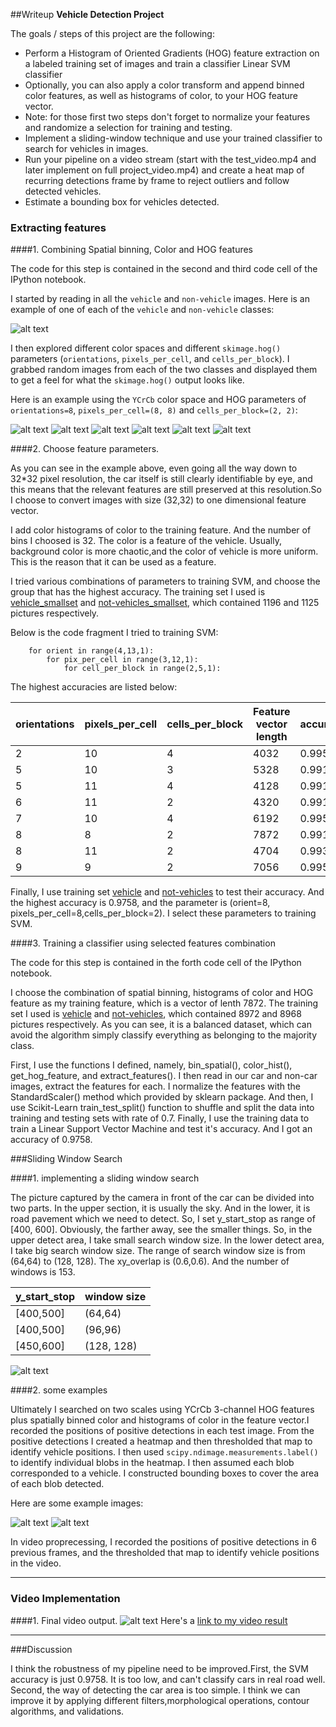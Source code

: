 ##Writeup
**Vehicle Detection Project**

The goals / steps of this project are the following:

* Perform a Histogram of Oriented Gradients (HOG) feature extraction on a labeled training set of images and train a classifier Linear SVM classifier
* Optionally, you can also apply a color transform and append binned color features, as well as histograms of color, to your HOG feature vector. 
* Note: for those first two steps don't forget to normalize your features and randomize a selection for training and testing.
* Implement a sliding-window technique and use your trained classifier to search for vehicles in images.
* Run your pipeline on a video stream (start with the test_video.mp4 and later implement on full project_video.mp4) and create a heat map of recurring detections frame by frame to reject outliers and follow detected vehicles.
* Estimate a bounding box for vehicles detected.

[//]: # (Image References)
[car_not_car]: ./output_images/car_not_car.png
[Car_HOG]: ./output_images/car_and_car_HOG.png
[Car-CH-1-Color-histogram]: ./output_images/Car-CH-1-Color-histogram.png
[Car-CH-1-Spatial-binning]: ./output_images/Car-CH-1-Spatial-binning.png
[not-Car_CH-1_and_HOG]: ./output_images/not-Car_CH-1_and_HOG.png
[not-Car_CH-1_Color_histogram]: ./output_images/not-Car_CH-1_Color_histogram.png
[not-Car_CH-1_Spatial_inning]: ./output_images/not-Car_CH-1_Spatial_inning.png
[slide_window]: ./output_images/slide_window.png
[example]: ./output_images/example.png
[video_img]: ./output_images/video.jpg
[heat]: ./output_images/heat.jpg

### Extracting features
####1. Combining Spatial binning, Color and HOG features 

The code for this step is contained in the second and third code cell of the IPython notebook.  

I started by reading in all the `vehicle` and `non-vehicle` images.  Here is an example of one of each of the `vehicle` and `non-vehicle` classes:

![alt text][car_not_car]

I then explored different color spaces and different `skimage.hog()` parameters (`orientations`, `pixels_per_cell`, and `cells_per_block`).  I grabbed random images from each of the two classes and displayed them to get a feel for what the `skimage.hog()` output looks like.

Here is an example using the `YCrCb` color space and HOG parameters of `orientations=8`, `pixels_per_cell=(8, 8)` and `cells_per_block=(2, 2)`:

![alt text][Car_HOG]
![alt text][Car-CH-1-Spatial-binning]
![alt text][Car-CH-1-Color-histogram]
![alt text][not-Car_CH-1_and_HOG]
![alt text][not-Car_CH-1_Spatial_inning]
![alt text][not-Car_CH-1_Color_histogram]

####2. Choose feature parameters.

As you can see in the example above, even going all the way down to 32*32 pixel resolution, the car itself is still clearly identifiable by eye, and this means that the relevant features are still preserved at this resolution.So I choose to convert images with size (32,32) to one dimensional feature vector.

I add color histograms of color to the training feature. And the number of bins I choosed is 32. The color is a feature of the vehicle. Usually, background color is more chaotic,and the color of vehicle is more uniform. This is the reason that it can be used as a feature.  

I tried various combinations of parameters to training SVM, and choose the group that has the highest accuracy. The training set I used is [vehicle_smallset](https://s3.amazonaws.com/udacity-sdc/Vehicle_Tracking/vehicles_smallset.zip) and  [not-vehicles_smallset](https://s3.amazonaws.com/udacity-sdc/Vehicle_Tracking/non-vehicles_smallset.zip), which contained 1196 and 1125 pictures respectively.

Below is the code fragment I tried to training SVM:

		for orient in range(4,13,1):
        	for pix_per_cell in range(3,12,1):
          		for cell_per_block in range(2,5,1):

The highest accuracies are listed below:

| orientations | pixels_per_cell| cells_per_block | Feature vector length | accuracy |
| ------------ | -------------- | --------------- | --------------------- | -------- |
| 2 | 10 | 4 | 4032 | 0.9957 |
| 5 | 10 | 3 | 5328 | 0.9914 |
| 5 | 11 | 4 | 4128 | 0.9914 |
| 6 | 11 | 2 | 4320 | 0.9914 |
| 7 | 10 | 4 | 6192 | 0.9957 |
| 8 | 8  | 2 | 7872 | 0.9914 |
| 8 | 11 | 2 | 4704 | 0.9935 |
| 9 | 9  | 2 | 7056 | 0.9957 |

Finally, I use training set [vehicle](https://s3.amazonaws.com/udacity-sdc/Vehicle_Tracking/vehicles.zip) and  [not-vehicles](https://s3.amazonaws.com/udacity-sdc/Vehicle_Tracking/non-vehicles.zip) to test their accuracy. And the highest accuracy is 0.9758, and the parameter is (orient=8, pixels_per_cell=8,cells_per_block=2). I select these parameters to training SVM. 

####3. Training a classifier using selected features combination

The code for this step is contained in the forth code cell of the IPython notebook. 

I choose the combination of spatial binning, histograms of color and HOG feature as my training feature, which is a vector of lenth 7872. The training set I used is [vehicle](https://s3.amazonaws.com/udacity-sdc/Vehicle_Tracking/vehicles.zip) and  [not-vehicles](https://s3.amazonaws.com/udacity-sdc/Vehicle_Tracking/non-vehicles.zip), which contained 8972 and 8968 pictures respectively. As you can see, it is a balanced dataset, which can avoid the algorithm simply classify everything as belonging to the majority class. 

First, I use the functions I defined, namely, bin_spatial(), color_hist(), get_hog_feature, and extract_features(). I then read in our car and non-car images, extract the features for each. I normalize the features with the StandardScaler() method which provided by sklearn package. And then, I use Scikit-Learn train_test_split() function to shuffle and split the data into training and testing sets with rate of 0.7. Finally, I use the training data to train a Linear Support Vector Machine and test it's accuracy. And I got an accuracy of 0.9758.


###Sliding Window Search

####1. implementing a sliding window search

The picture captured by the camera in front of the car can be divided into two parts. In the upper section, it is usually the sky. And in the lower, it is road pavement which we need to detect. So, I set y_start_stop as range of [400, 600].  Obviously, the farther away, see the smaller things. So, in the upper detect area, I take small search window size. In the lower detect area, I take big search window size. The range of search window size is from (64,64) to (128, 128). The xy_overlap is (0.6,0.6). And the number of windows is 153. 

| y_start_stop |  window size |
| ------------ | ------------ |
| [400,500] | (64,64) |
| [400,500] | (96,96) |
| [450,600] | (128, 128) |


![alt text][slide_window]

####2. some examples

Ultimately I searched on two scales using YCrCb 3-channel HOG features plus spatially binned color and histograms of color in the feature vector.I recorded the positions of positive detections in each test image.  From the positive detections I created a heatmap and then thresholded that map to identify vehicle positions.  I then used `scipy.ndimage.measurements.label()` to identify individual blobs in the heatmap.  I then assumed each blob corresponded to a vehicle.  I constructed bounding boxes to cover the area of each blob detected.  

Here are some example images:

![alt text][example]
![alt text][heat]

In video proprecessing, I recorded the positions of positive detections in 6 previous frames, and the thresholded that map to identify vehicle positions in the video.

---

### Video Implementation

####1. Final video output.
![alt text][video_img]
Here's a [link to my video result](./project_output.mp4)

---

###Discussion

I think the robustness of my pipeline need to be improved.First, the SVM accuracy is just 0.9758. It is too low, and can't classify cars in real road well. Second, the way of detecting the car area is too simple. I think we can improve it by applying different filters,morphological operations, contour algorithms, and validations.
 

